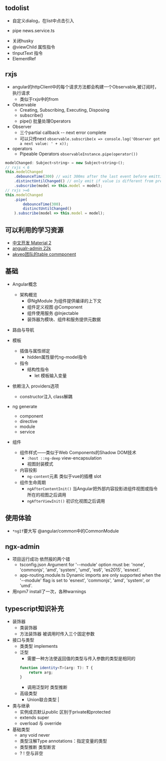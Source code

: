 ## todolist
+ 自定义dialog，在list中点击引入
- pipe news.service.ts
+ 关闭husky
+ @viewChild 属性指令
+ tInputText 指令
+ ElementRef


## rxjs
+ angular的httpClient中的每个请求方法都会构建一个Observable,被订阅时，执行请求
	+ 类似于rxjs中的from
+ Observable
	+ Creating, Subscribing, Executing, Disposing
	+ subscribe()
	+ pipe()   批量处理Operators
+ Observer
	+ 三个partial callback -- next error complete
	+ 可以只传next `observable.subscribe(x => console.log('Observer got a next value: ' + x));` 
+ operators
	+ Pipeable Operators `observableInstance.pipe(operator())`

```js
modelChanged: Subject<string> = new Subject<string>();
// rxjs < 6
this.modelChanged
    .debounceTime(300) // wait 300ms after the last event before emitting last event
    .distinctUntilChanged() // only emit if value is different from previous value
    .subscribe(model => this.model = model);
// rxjs >=6
this.modelChanged
	.pipe(
     	debounceTime(300), 
     	distinctUntilChanged()
    ).subscribe(model => this.model = model);
```

## 可以利用的学习资源
+ [中文开发 Material 2](https://github.com/stbui/angular-material-app)
+ [angualr-admin 22k](https://github.com/akveo/ngx-admin)
+ [akveo团队的table commponent](https://github.com/akveo/ng2-smart-table/)

## 基础
+ Angular概念
	+ 架构概览
		+ @NgModule 为组件提供编译的上下文
		+ 组件定义视图 @Component
		+ 组件使用服务 @Injectable
		+ 装饰器为模块、组件和服务提供元数据
+ 路由与导航
+ 模板
	+ 插值与属性绑定
		+ hidden属性替代ng-model指令
	+ 指令
		+ 结构性指令
			+ let 模板输入变量
			
+ 依赖注入 providers选项
	+ constructor注入 class解耦
+ ng generate
	+ component
	+ directive
	+ module
	+ service
+ 组件
	+ 组件样式——类似于Web Components的Shadow DOM技术
		+ `:host ::ng-deep` view-encapsulation 
		+ 视图封装模式
	+ 内容投影 
		+ `ng-content`元素 类似于vue的插槽 slot
	+ 组件生命周期
		+ `ngAfterContentInit()` 当Angular把外部内容投影进组件视图或指令所在的视图之后调用
		+ `ngAfterViewInit()` 初识化视图之后调用

## 使用体验
+ `*ngIf`要大写 @angular/common中的CommonModule




## ngx-admin
+ 项目运行成功 依然报的两个错
	+ tsconfig.json  Argument for '--module' option must be: 'none', 'commonjs', 'amd', 'system', 'umd', 'es6', 'es2015', 'esnext'.
	+ app-routing.module.ts  Dynamic imports are only supported when the '--module' flag is set to 'esnext', 'commonjs',  'amd', 'system', or 'umd'.
+ 用npm7 install了一次，各种warnings


## typescript知识补充
+ 装饰器
	+ 类装饰器
	+ 方法装饰器 被调用时传入三个固定参数
+ 接口与类型
	+ 类类型 implements
	+ 泛型
		+ 需要一种方法使返回值的类型与传入参数的类型是相同的
		```typescript
		function identity<T>(arg: T): T {
		    return arg;
		}
		```
		+ 调用泛型时  类型推断
	+ 高级类型
		+ Union联合类型 |
+ 类与继承
	+ 实例成员默认public 区别于private和protected
	+ extends super
	+ overload 与 override
+ 基础类型
	+ any void never
	+ 类型注解Type annotations：指定变量的类型 
	+ 类型推断 类型断言
	+ ? ! 空与非空